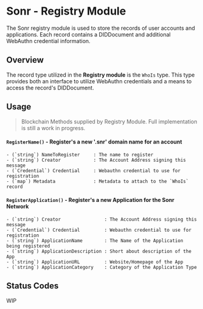 # Sonr - Registry Module

The Sonr registry module is used to store the records of user accounts and applications. Each record contains a DIDDocument and additional WebAuthn credential information.

## Overview

The record type utilized in the **Registry module** is the `WhoIs` type. This type provides both an interface to utilize WebAuthn credentials and a means to access the record's DIDDocument.

## Usage

> Blockchain Methods supplied by Registry Module. Full implementation is still a work in progress.

#### `RegisterName()` - Register's a new '.snr' domain name for an account

    - (`string`) NameToRegister     : The name to register
    - (`string`) Creator            : The Account Address signing this message
    - (`Credential`) Credential     : Webauthn credential to use for registration
    - (`map`) Metadata              : Metadata to attach to the `WhoIs` record

#### `RegisterApplication()` - Register's a new Application for the Sonr Network

    - (`string`) Creator                : The Account Address signing this message
    - (`Credential`) Credential         : Webauthn credential to use for registration
    - (`string`) ApplicationName        : The Name of the Application being registered
    - (`string`) ApplicationDescription : Short about description of the App
    - (`string`) ApplicationURL         : Website/Homepage of the App
    - (`string`) ApplicationCategory    : Category of the Application Type


## Status Codes

WIP
